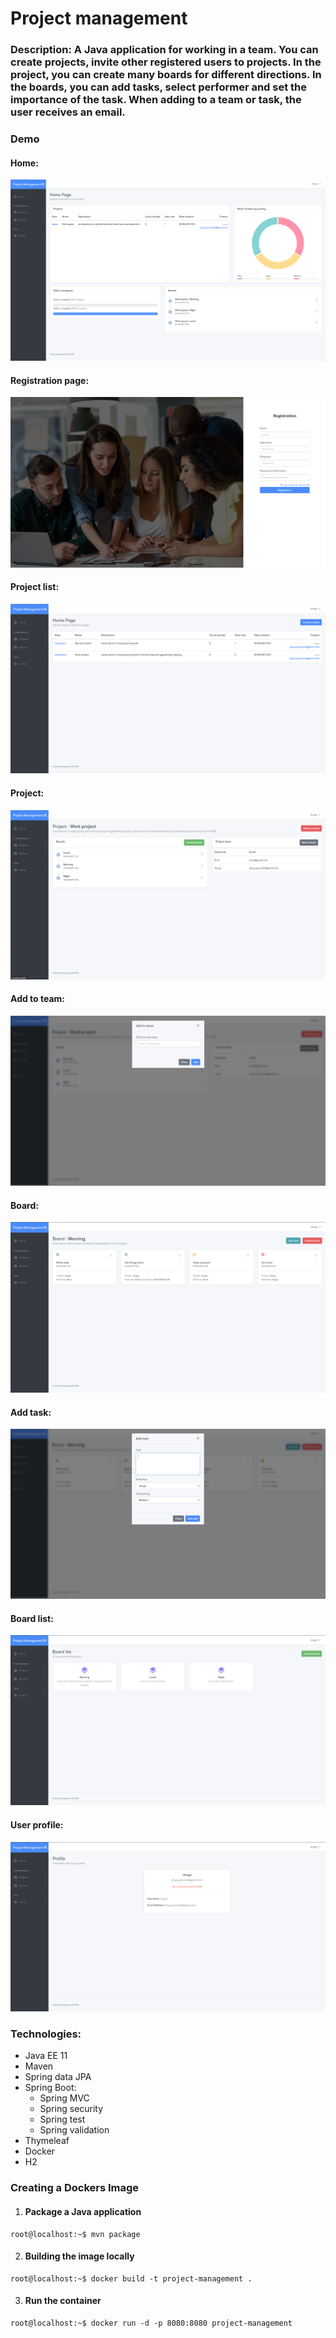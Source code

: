 # Project management

### Description: A Java application for working in a team. You can create projects, invite other registered users to projects. In the project, you can create many boards for different directions. In the boards, you can add tasks, select performer and set the importance of the task. When adding to a team or task, the user receives an email.

### Demo
#### Home:
![Project list](static/home.png)
#### Registration page:
![Project list](static/registration.png)
#### Project list:
![Project list](static/projectList.png)
#### Project:
![Project list](static/project.png)
#### Add to team:
![Project list](static/addToTeam.png)
#### Board:
![Project list](static/board.png)
#### Add task:
![Project list](static/addTask.png)
#### Board list:
![Project list](static/boardList.png)
#### User profile:
![Project list](static/profile.png)

### Technologies:
- Java EE 11
- Maven
- Spring data JPA
- Spring Boot:
    + Spring MVC
    + Spring security
    + Spring test
    + Spring validation
- Thymeleaf
- Docker
- H2

### Creating a Dockers Image

1. #### Package a Java application
```console
root@localhost:~$ mvn package
```
2. #### Building the image locally
```console
root@localhost:~$ docker build -t project-management .
```

3. #### Run the container
```console
root@localhost:~$ docker run -d -p 8080:8080 project-management
```

